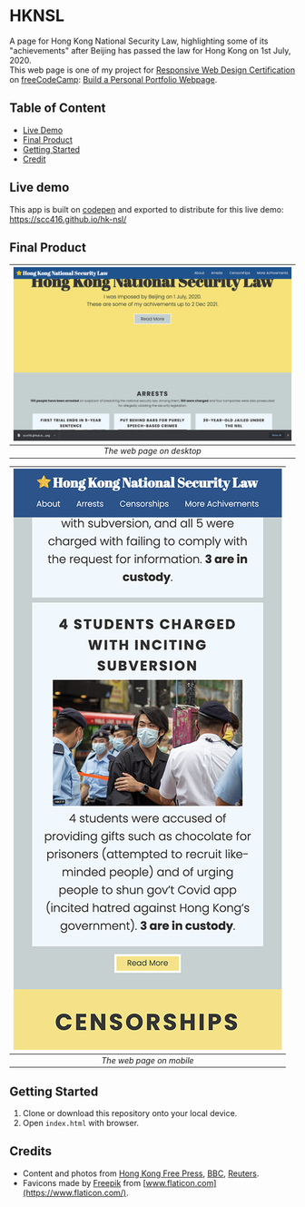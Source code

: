 # HKNSL

A page for Hong Kong National Security Law, highlighting some of its "achievements" after Beijing has passed the law for Hong Kong on 1st July, 2020.  
This web page is one of my project for [Responsive Web Design Certification](https://www.freecodecamp.org/learn/responsive-web-design/) on [freeCodeCamp](https://www.freecodecamp.org/): [Build a Personal Portfolio Webpage](https://www.freecodecamp.org/learn/responsive-web-design/responsive-web-design-projects/build-a-personal-portfolio-webpage).

## Table of Content

- [Live Demo](#live-demo)
- [Final Product](#final-product)
- [Getting Started](#getting-started)
- [Credit](#credit)

## Live demo

This app is built on [codepen](https://codepen.io/) and exported to distribute for this live demo:  
https://scc416.github.io/hk-nsl/

## Final Product

| ![desktop-initial](./docs/desktop.png) |
| :--------------------------------------------: |
|           _The web page on desktop_            |

| ![mobile](./docs/mobile.png) |
| :----------------------------------: |
|       _The web page on mobile_       |

## Getting Started

1. Clone or download this repository onto your local device.
2. Open `index.html` with browser.

## Credits
- Content and photos from [Hong Kong Free Press](https://hongkongfp.com/), [BBC](https://www.bbc.com/), [Reuters](https://www.reuters.com/).
- Favicons made by [Freepik](https://www.freepik.com) from [www.flaticon.com](https://www.flaticon.com/).
